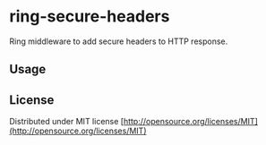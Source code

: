 # ring-secure-headers

Ring middleware to add secure headers to HTTP response.

## Usage


## License

Distributed under MIT license [http://opensource.org/licenses/MIT](http://opensource.org/licenses/MIT)
